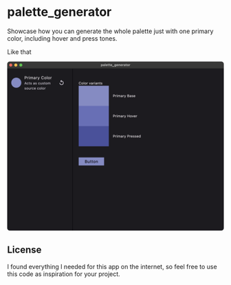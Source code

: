 # palette_generator

Showcase how you can generate the whole palette just with one primary color, including hover and press tones.

Like that

![Demo of generating the hover and pressed tones from provided color](images/demo-1-dark.png)

## License

I found everything I needed for this app on the internet, so feel free to use this code as inspiration for your project.